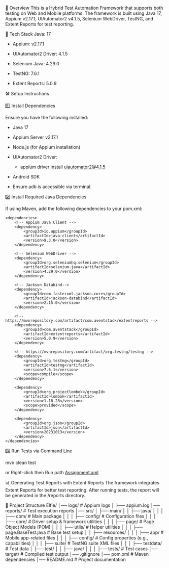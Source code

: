 📌 Overview
This is a Hybrid Test Automation Framework that supports both testing on Web and Mobile platforms.
The framework is built using Java 17, Appium v2.17.1, UIAutomator2 v4.1.5, Selenium WebDriver, TestNG, and Extent Reports for test reporting.

🚀 Tech Stack
Java: 17

- Appium: v2.17.1

- UIAutomator2 Driver: 4.1.5

- Selenium Java: 4.29.0

- TestNG: 7.6.1

- Extent Reports: 5.0.9

🛠️ Setup Instructions

1️⃣ Install Dependencies

Ensure you have the following installed:

- Java 17

- Appium Server v2.17.1

- Node.js (for Appium installation)

- UIAutomator2 Driver:

  - appium driver install uiautomator2@4.1.5

- Android SDK

- Ensure adb is accessible via terminal.

2️⃣ Install Required Java Dependencies

If using Maven, add the following dependencies to your pom.xml:

    <dependencies>
        <!-- Appium Java Client -->
        <dependency>
            <groupId>io.appium</groupId>
            <artifactId>java-client</artifactId>
            <version>9.3.0</version>
        </dependency>

        <!-- Selenium WebDriver -->
        <dependency>
            <groupId>org.seleniumhq.selenium</groupId>
            <artifactId>selenium-java</artifactId>
            <version>4.29.0</version>
        </dependency>

        <!-- Jackson Databind-->
        <dependency>
            <groupId>com.fasterxml.jackson.core</groupId>
            <artifactId>jackson-databind</artifactId>
            <version>2.15.0</version>
        </dependency>

        <!-- https://mvnrepository.com/artifact/com.aventstack/extentreports -->
        <dependency>
            <groupId>com.aventstack</groupId>
            <artifactId>extentreports</artifactId>
            <version>5.0.9</version>
        </dependency>

        <!-- https://mvnrepository.com/artifact/org.testng/testng -->
        <dependency>
            <groupId>org.testng</groupId>
            <artifactId>testng</artifactId>
            <version>7.6.1</version>
            <scope>compile</scope>
        </dependency>

        <dependency>
            <groupId>org.projectlombok</groupId>
            <artifactId>lombok</artifactId>
            <version>1.18.28</version>
            <scope>provided</scope>
        </dependency>

        <dependency>
            <groupId>org.json</groupId>
            <artifactId>json</artifactId>
            <version>20231013</version>
        </dependency>
    </dependencies>

3️⃣ Run Tests via Command Line

mvn clean test

or Right-click then Run path [Assignment.xml](src/main/resources/suite/Assignment.xml)

📊 Generating Test Reports with Extent Reports
The framework integrates Extent Reports for better test reporting. After running tests, the report will be generated in the /reports directory.

📂 Project Structure
Elfie/
│── logs/                     # Appium logs
│   ├── appium.log
│── reports/                   # Test execution reports
│── src/
│   ├── main/
│   │   ├── java/
│   │   │   ├── com/           # Main package
│   │   │   ├── config/        # Configuration files
│   │   │   ├── core/          # Driver setup & framework utilities
│   │   │   ├── page/          # Page Object Models (POM)
│   │   │   ├── utils/         # Helper utilities
│   │   │   ├── page.BaseTest.java  # Base test setup
│   │   ├── resources/
│   │   │   ├── app/           # Mobile app-related files
│   │   │   ├── config/        # Config properties (e.g., capabilities)
│   │   │   ├── suite/         # TestNG suite XML files
│   │   │   ├── testdata/      # Test data
│   ├── test/
│   │   ├── java/
│   │   │   ├── tests/         # Test cases
│── target/                    # Compiled test output
│── .gitignore
│── pom.xml                     # Maven dependencies
│── README.md                    # Project documentation
